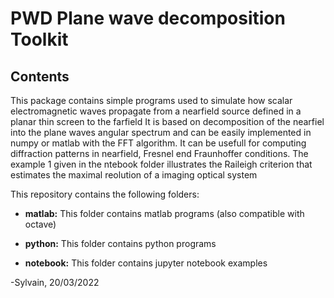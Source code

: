 # PWD Plane wave decomposition Toolkit

## Contents
This package contains simple programs used to simulate how scalar electromagnetic waves propagate from a nearfield source defined in a planar thin screen to the farfield
It is based on decomposition of the nearfiel into the plane waves angular spectrum and can be easily implemented in numpy or matlab with the FFT algorithm.
It can be usefull for computing diffraction patterns in nearfield, Fresnel end Fraunhoffer conditions.
The example 1 given in the ntebook folder illustrates the Raileigh criterion that estimates the maximal reolution of a imaging optical system

This repository contains the following folders: 

* **matlab:** This folder contains matlab programs (also compatible with octave)

* **python:** This folder contains python programs 

* **notebook:** This folder contains jupyter notebook examples 


-Sylvain, 20/03/2022
